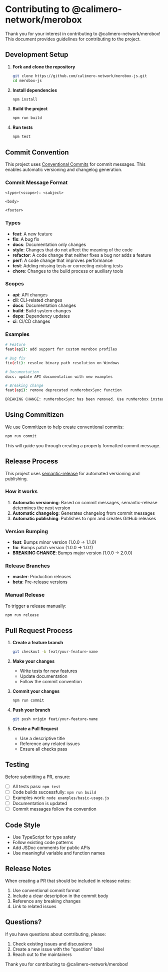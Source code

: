 # Contributing to @calimero-network/merobox

Thank you for your interest in contributing to @calimero-network/merobox! This document provides guidelines for contributing to the project.

## Development Setup

1. **Fork and clone the repository**
   ```bash
   git clone https://github.com/calimero-network/merobox-js.git
   cd merobox-js
   ```

2. **Install dependencies**
   ```bash
   npm install
   ```

3. **Build the project**
   ```bash
   npm run build
   ```

4. **Run tests**
   ```bash
   npm test
   ```

## Commit Convention

This project uses [Conventional Commits](https://www.conventionalcommits.org/) for commit messages. This enables automatic versioning and changelog generation.

### Commit Message Format

```
<type>(<scope>): <subject>

<body>

<footer>
```

### Types

- **feat**: A new feature
- **fix**: A bug fix
- **docs**: Documentation only changes
- **style**: Changes that do not affect the meaning of the code
- **refactor**: A code change that neither fixes a bug nor adds a feature
- **perf**: A code change that improves performance
- **test**: Adding missing tests or correcting existing tests
- **chore**: Changes to the build process or auxiliary tools

### Scopes

- **api**: API changes
- **cli**: CLI-related changes
- **docs**: Documentation changes
- **build**: Build system changes
- **deps**: Dependency updates
- **ci**: CI/CD changes

### Examples

```bash
# Feature
feat(api): add support for custom merobox profiles

# Bug fix
fix(cli): resolve binary path resolution on Windows

# Documentation
docs: update API documentation with new examples

# Breaking change
feat(api): remove deprecated runMeroboxSync function

BREAKING CHANGE: runMeroboxSync has been removed. Use runMerobox instead.
```

## Using Commitizen

We use Commitizen to help create conventional commits:

```bash
npm run commit
```

This will guide you through creating a properly formatted commit message.

## Release Process

This project uses [semantic-release](https://github.com/semantic-release/semantic-release) for automated versioning and publishing.

### How it works

1. **Automatic versioning**: Based on commit messages, semantic-release determines the next version
2. **Automatic changelog**: Generates changelog from commit messages
3. **Automatic publishing**: Publishes to npm and creates GitHub releases

### Version Bumping

- **feat**: Bumps minor version (1.0.0 → 1.1.0)
- **fix**: Bumps patch version (1.0.0 → 1.0.1)
- **BREAKING CHANGE**: Bumps major version (1.0.0 → 2.0.0)

### Release Branches

- **master**: Production releases
- **beta**: Pre-release versions

### Manual Release

To trigger a release manually:

```bash
npm run release
```

## Pull Request Process

1. **Create a feature branch**
   ```bash
   git checkout -b feat/your-feature-name
   ```

2. **Make your changes**
   - Write tests for new features
   - Update documentation
   - Follow the commit convention

3. **Commit your changes**
   ```bash
   npm run commit
   ```

4. **Push your branch**
   ```bash
   git push origin feat/your-feature-name
   ```

5. **Create a Pull Request**
   - Use a descriptive title
   - Reference any related issues
   - Ensure all checks pass

## Testing

Before submitting a PR, ensure:

- [ ] All tests pass: `npm test`
- [ ] Code builds successfully: `npm run build`
- [ ] Examples work: `node examples/basic-usage.js`
- [ ] Documentation is updated
- [ ] Commit messages follow the convention

## Code Style

- Use TypeScript for type safety
- Follow existing code patterns
- Add JSDoc comments for public APIs
- Use meaningful variable and function names

## Release Notes

When creating a PR that should be included in release notes:

1. Use conventional commit format
2. Include a clear description in the commit body
3. Reference any breaking changes
4. Link to related issues

## Questions?

If you have questions about contributing, please:

1. Check existing issues and discussions
2. Create a new issue with the "question" label
3. Reach out to the maintainers

Thank you for contributing to @calimero-network/merobox!
